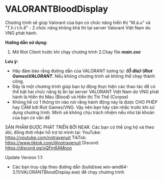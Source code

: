 # VALORANTBloodDisplay
Chương trình sẽ giúp Valorant của bạn có chức năng hiển thị "M.á.u" và "T.h.i t.h.ể" - 2 chức năng không khả thi tại server Valorant Việt Nam do VNG phát hành.

**Hướng dẫn sử dụng:**

  1. Mở Riot Client trước khi chạy chương trình
  2.Chạy file **_main.exe_**

**Lưu ý:**
  - Hãy đảm bảo rằng đường dẫn của VALORANT tương tự: **_{Ổ đĩa}:\Riot Games\VALORANT_**. Nếu không chương trình sẽ không thể chạy thành công.
  - Đây là một chương trình giúp bạn tự động thực hiện các thao tác để có thể bật hai chức năng bị ẩn tại server VALORANT Việt Nam do VNG phát hành là Hiển thị Máu (Blood) và Hiển thị Thi Thể (Corpse)
  - Không hề có 1 thông tin nào nói rằng hành động này là được CHO PHÉP hay CẤM bởi Riot Games/VNG. Vậy nên bạn hãy cân nhắc trước khi sử dụng chương trình. Mình sẽ không chịu trách nhiệm nếu như tài khoản của bạn có vấn đề


SẢN PHẨM ĐƯỢC PHÁT TRIỂN BỞI NEAR.
Các bạn có thể ủng hộ và theo dõi, đồng thời nhận hỗ trợ từ mình tại:
YouTube: https://youtube.com/notravenuit
TikTok: https://www.tiktok.com/@notravenuit
Discord: https://discord.gg/xQFm6AMncp

Update Version 1.1:
- Các bạn truy cập theo đường dẫn (build/exe.win-amd64-3.11/VALORANTBloodDisplay.exe) để chạy chương trình
